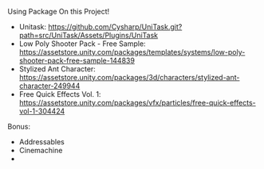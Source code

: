 Using Package On this Project!

- Unitask: https://github.com/Cysharp/UniTask.git?path=src/UniTask/Assets/Plugins/UniTask
- Low Poly Shooter Pack - Free Sample: https://assetstore.unity.com/packages/templates/systems/low-poly-shooter-pack-free-sample-144839
- Stylized Ant Character: https://assetstore.unity.com/packages/3d/characters/stylized-ant-character-249944
- Free Quick Effects Vol. 1: https://assetstore.unity.com/packages/vfx/particles/free-quick-effects-vol-1-304424


Bonus:
- Addressables
- Cinemachine
- 
